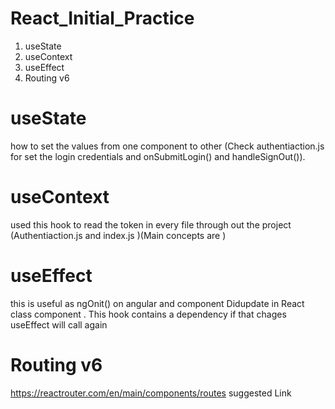 # React_Initial_Practice
1. useState 
2. useContext
3. useEffect
4. Routing v6
# useState
  how to set the values from one component to other (Check authentiaction.js for set the login credentials and onSubmitLogin() and handleSignOut()).
# useContext
  used this hook to read the token in every file through out the project (Authentiaction.js and index.js )(Main concepts are <Provider>)
# useEffect 
  this is useful as ngOnit() on angular and component Didupdate in React class component . This hook contains a dependency if that chages useEffect will call again
# Routing v6
  https://reactrouter.com/en/main/components/routes
  suggested Link
  
